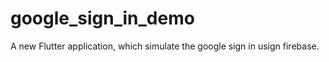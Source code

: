 # google_sign_in_demo

A new Flutter application, which simulate the google sign in usign firebase.
